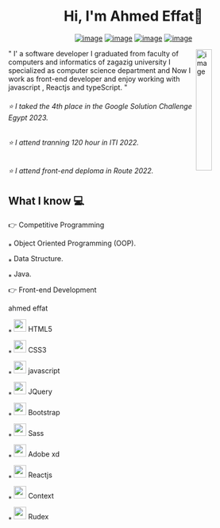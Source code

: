 <h1 align="center">Hi, I'm Ahmed Effat👋 </h1>
<p align="center">
  <a href="" ><img src="https://img.shields.io/badge/twitter-%231FA1F1?style=flat&logo=twitter&logoColor=white" alt="image"/></a>
  <a href="" ><img src="https://img.shields.io/badge/linkedin-%23017785?style=flat&logo=linkedin&logoColor=white" alt="image"/></a>
  <a href="" ><img src="https://img.shields.io/badge/youtube-%23FF0000?style=flat&logo=youtube&logoColor=white" alt="image"/></a>
  <a href="" ><img src="https://img.shields.io/badge/instagram-%23E4415F?style=flat&logo=instagram-&logoColor=white" alt="image"/></a>
</p>
<img src="https://github.com/mohamedabusrea/mohamedabusrea/blob/master/profile-img.png" align="right" width="25%" alt="image"/>

<p>
  " I' a software developer I graduated from faculty of computers and informatics of zagazig university I specialized as computer science department and Now I work as front-end developer and enjoy working with javascript , Reactjs and typeScript. "
</p>
 
<h6>⭐ I taked the 4th place in the Google Solution Challenge Egypt 2023. </h6>
<h6>⭐ I attend tranning 120 hour in ITI 2022. </h6>
<h6>⭐ I attend front-end deploma in Route 2022. </h6>

<h2>What I know 💻 </h2>
<p>👉 Competitive Programming</p>
<p>⁎ Object Oriented Programming (OOP).</p> 
<p>⁎ Data Structure. </p>
<p>⁎ Java. </p>

<p>👉 Front-end Development </p>
<span align="start">
    ahmed
</span>
<span align="center">
    effat
</span>
<p>⁎ <img width="25px" src="https://encrypted-tbn0.gstatic.com/images?q=tbn:ANd9GcSS9v00g4XP1X0sFzxp64FIBSIgchtoRkAZSj_fjzq75u16gd3RcOmWYHJazTTHc6WSt30&usqp=CAU"> HTML5</p>
    <p>⁎ <img width="25px" src="https://upload.wikimedia.org/wikipedia/commons/thumb/6/62/CSS3_logo.svg/512px-CSS3_logo.svg.png"> CSS3</p>
    <p>⁎ <img width="25px" src="https://upload.wikimedia.org/wikipedia/commons/thumb/b/ba/Javascript_badge.svg/146px-Javascript_badge.svg.png?20160504163251"> javascript</p>
    <p>⁎ <img width="25px" src="https://upload.wikimedia.org/wikipedia/commons/thumb/f/fd/JQuery-Logo.svg/524px-JQuery-Logo.svg.png"> JQuery</p>
    <p>⁎ <img width="25px" src="https://upload.wikimedia.org/wikipedia/commons/thumb/b/b2/Bootstrap_logo.svg/512px-Bootstrap_logo.svg.png"> Bootstrap</p>

<p>⁎ <img width="25px" src="https://upload.wikimedia.org/wikipedia/commons/thumb/9/96/Sass_Logo_Color.svg/512px-Sass_Logo_Color.svg.png"> Sass</p>
    <p>⁎ <img width="25px" src="https://upload.wikimedia.org/wikipedia/commons/thumb/c/c2/Adobe_XD_CC_icon.svg/512px-Adobe_XD_CC_icon.svg.png"> Adobe xd</p>
    <p>⁎ <img width="25px" src="https://upload.wikimedia.org/wikipedia/commons/thumb/a/a7/React-icon.svg/512px-React-icon.svg.png"> Reactjs</p>
     <p>⁎ <img width="25px" src="https://res.cloudinary.com/practicaldev/image/fetch/s--Qj17HL0m--/c_imagga_scale,f_auto,fl_progressive,h_420,q_auto,w_1000/https://dev-to-uploads.s3.amazonaws.com/uploads/articles/emdosd9tj8bfly5is35y.png"> Context</p>
    <p>⁎ <img width="25px" src="https://cdn.worldvectorlogo.com/logos/redux.svg"> Rudex</p>


     

     
